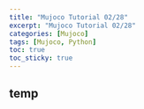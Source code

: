 ```yaml
---
title: "Mujoco Tutorial 02/28"
excerpt: "Mujoco Tutorial 02/28"
categories: [Mujoco]
tags: [Mujoco, Python]
toc: true
toc_sticky: true
---
```


## temp
